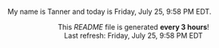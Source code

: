 My name is Tanner and today is Friday, July 25, 9:58 PM EDT.

<p align="center">This <i>README</i> file is generated <b>every 3 hours</b>!</br>Last refresh: Friday, July 25, 9:58 PM EDT<br /></p>
